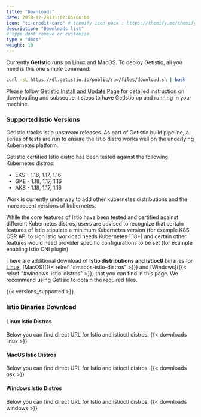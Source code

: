 ```yaml
---
title: "Downloads"
date: 2018-12-28T11:02:05+06:00
icon: "ti-credit-card" # themify icon pack : https://themify.me/themify-icons
description: "Downloads list"
# type dont remove or customize
type : "docs"
weight: 10
---
```


Currently <strong>GetIstio</strong> runs on Linux and MacOS. To deploy GetIstio, all you need is this one simple command:

```sh
curl -sL https://dl.getistio.io/public/raw/files/download.sh | bash
```

Please follow [GetIstio Install and Update Page](/getistio-cli/install-and-update-of-getistio) for detailed instruction on downloading and subsequent steps to have GetIstio up and running in your machine.

### Supported Istio Versions
GetIstio tracks Istio upstream releases. As part of GetIstio build pipeline, a series of tests are run to ensure the Istio distro works well on the underlying Kubernetes platform.

GetIstio certified Istio distro has been tested against the following Kubernetes distros:
- EKS - 1.18, 1.17, 1.16
- GKE - 1.18, 1.17, 1.16
- AKS - 1.18, 1.17, 1.16

Work is currently underway to add other kubernetes distributions and the more recent versions of kubernetes.

While the core features of Istio have been tested and certified against different Kubernetes distros, users are advised to recognize that certain features of Istio stipulate a minimum Kubernetes version (for example K8S CSR API to sign istio workload needs Kubernetes 1.18+) and certain other features would need provider specific configurations to be set (for example enabling Istio CNI plugin)

There are additional download of **Istio distributions and istioctl** binaries for [Linux](#linux-istio-distros), [MacOS]({{< relref "#macos-istio-distros" >}}) and [Windows]({{< relref "#windows-istio-distros" >}}) that you can find in this page. We recommend using GetIsio to obtain the required files.

{{< versions_supported >}}

### Istio Binaries Download

#### Linux Istio Distros

Below you can find direct URL for Istio and istioctl distros: 
{{< downloads linux >}}

#### MacOS Istio Distros

Below you can find direct URL for Istio and istioctl distros: 
{{< downloads osx >}}

#### Windows Istio Distros

Below you can find direct URL for Istio and istioctl distros: 
{{< downloads windows >}}


